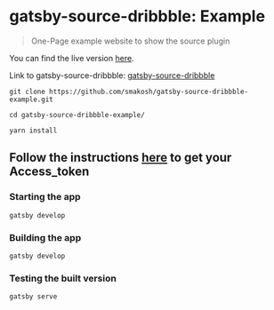 # gatsby-source-dribbble: Example
> One-Page example website to show the source plugin

You can find the live version [here](https://dribbble-example.netlify.com/).

Link to gatsby-source-dribbble: [gatsby-source-dribbble](https://github.com/smakosh/gatsby-source-dribbble)

    git clone https://github.com/smakosh/gatsby-source-dribbble-example.git
  
    cd gatsby-source-dribbble-example/
  
    yarn install
    
## Follow the instructions [here](http://developer.dribbble.com/v2/oauth/) to get your Access_token

### Starting the app

    gatsby develop
 
### Building the app

    gatsby develop
    
### Testing the built version

    gatsby serve
